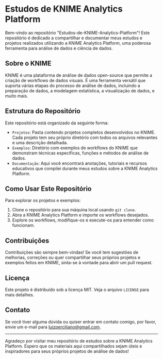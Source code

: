 # Estudos de KNIME Analytics Platform

Bem-vindo ao repositório "Estudos-de-KNIME-Analytics-Platform"! Este repositório é dedicado a compartilhar e documentar meus estudos e projetos realizados utilizando a KNIME Analytics Platform, uma poderosa ferramenta para análise de dados e ciência de dados.

## Sobre o KNIME

KNIME é uma plataforma de análise de dados open-source que permite a criação de workflows de dados visuais. É uma ferramenta versátil que suporta várias etapas do processo de análise de dados, incluindo a preparação de dados, a modelagem estatística, a visualização de dados, e muito mais.

## Estrutura do Repositório

Este repositório está organizado da seguinte forma:

- `Projetos`: Pasta contendo projetos completos desenvolvidos no KNIME. Cada projeto tem seu próprio diretório com todos os arquivos relevantes e uma descrição detalhada.
- `Exemplos`: Diretório com exemplos de workflows do KNIME que demonstram técnicas específicas, funções e métodos de análise de dados.
- `Documentação`: Aqui você encontrará anotações, tutoriais e recursos educativos que compilei durante meus estudos sobre a KNIME Analytics Platform.

## Como Usar Este Repositório

Para explorar os projetos e exemplos:

1. Clone o repositório para sua máquina local usando `git clone`.
2. Abra a KNIME Analytics Platform e importe os workflows desejados.
3. Explore os workflows, modifique-os e execute-os para entender como funcionam.

## Contribuições

Contribuições são sempre bem-vindas! Se você tem sugestões de melhorias, correções ou quer compartilhar seus próprios projetos e exemplos feitos em KNIME, sinta-se à vontade para abrir um pull request.

## Licença

Este projeto é distribuído sob a licença MIT. Veja o arquivo `LICENSE` para mais detalhes.

## Contato

Se você tiver alguma dúvida ou quiser entrar em contato comigo, por favor, envie um e-mail para [luizperciliano@gmail.com](mailto:luizperciliano@gmail.com).

---

Agradeço por visitar meu repositório de estudos sobre a KNIME Analytics Platform. Espero que os materiais aqui compartilhados sejam úteis e inspiradores para seus próprios projetos de análise de dados!
